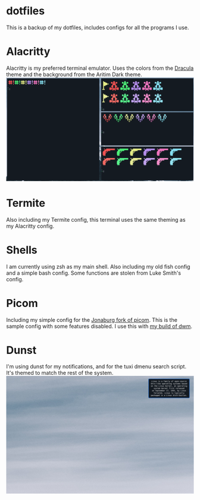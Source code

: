 # dotfiles 
This is a backup of my dotfiles, includes configs for all the programs I use. 

# Alacritty
Alacritty is my preferred terminal emulator. Uses the colors from the [Dracula](https://draculatheme.com/alacritty/) theme and the background from the Aritim Dark theme. 
![A screenshot of the terminal emulator](/.github/screenshots/Alacritty.png?raw=true)

# Termite
Also including my Termite config, this terminal uses the same theming as my Alacritty config. 

# Shells
I am currently using zsh as my main shell. Also including my old fish config and a simple bash config. Some functions are stolen from Luke Smith's config.  

# Picom
Including my simple config for the [Jonaburg fork of picom](https://github.com/jonaburg/picom). This is the sample config with some features disabled. I use this with [my build of dwm](https://github.com/9matt/dwm). 

# Dunst
I'm using dunst for my notifications, and for the tuxi dmenu search script. It's themed to match the rest of the system.
![dunst displaying a tuxi search result](/.github/screenshots/dunst.png?raw=true)
